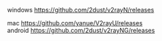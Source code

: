 windows  <https://github.com/2dust/v2rayN/releases>     

mac    <https://github.com/yanue/V2rayU/releases>     
android   <https://github.com/2dust/v2rayNG/releases>   




